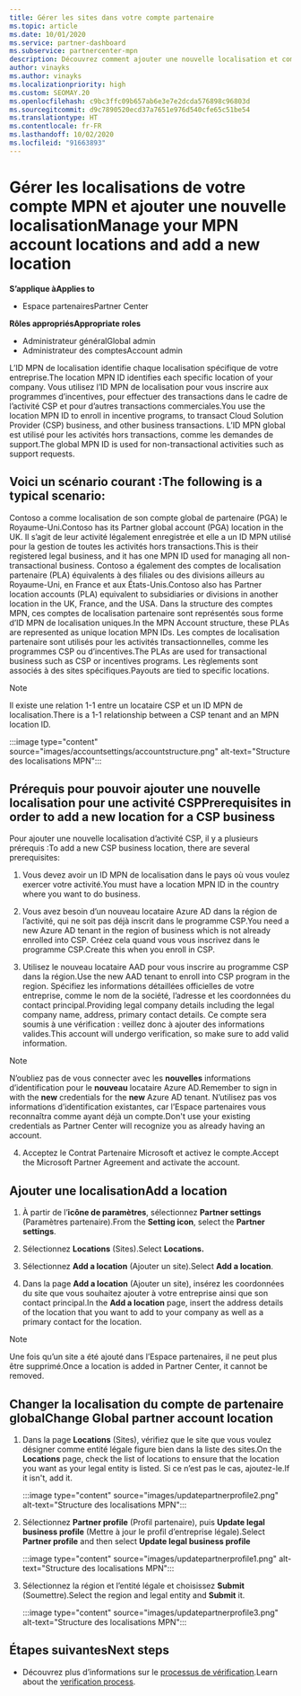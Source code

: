 ```yaml
---
title: Gérer les sites dans votre compte partenaire
ms.topic: article
ms.date: 10/01/2020
ms.service: partner-dashboard
ms.subservice: partnercenter-mpn
description: Découvrez comment ajouter une nouvelle localisation et comment l’ID MPN de localisation est utilisé dans les programmes d’incentives, l’activité CSP, les abonnements et autres transactions.
author: vinayks
ms.author: vinayks
ms.localizationpriority: high
ms.custom: SEOMAY.20
ms.openlocfilehash: c9bc3ffc09b657ab6e3e7e2dcda576898c96803d
ms.sourcegitcommit: d9c7890520ecd37a7651e976d540cfe65c51be54
ms.translationtype: HT
ms.contentlocale: fr-FR
ms.lasthandoff: 10/02/2020
ms.locfileid: "91663893"
---
```

# <a name="manage-your-mpn-account-locations-and-add-a-new-location"></a><span data-ttu-id="da14f-103">Gérer les localisations de votre compte MPN et ajouter une nouvelle localisation</span><span class="sxs-lookup"><span data-stu-id="da14f-103">Manage your MPN account locations and add a new location</span></span>

<span data-ttu-id="da14f-104">**S’applique à**</span><span class="sxs-lookup"><span data-stu-id="da14f-104">**Applies to**</span></span>

- <span data-ttu-id="da14f-105">Espace partenaires</span><span class="sxs-lookup"><span data-stu-id="da14f-105">Partner Center</span></span>

<span data-ttu-id="da14f-106">**Rôles appropriés**</span><span class="sxs-lookup"><span data-stu-id="da14f-106">**Appropriate roles**</span></span>

- <span data-ttu-id="da14f-107">Administrateur général</span><span class="sxs-lookup"><span data-stu-id="da14f-107">Global admin</span></span>
- <span data-ttu-id="da14f-108">Administrateur des comptes</span><span class="sxs-lookup"><span data-stu-id="da14f-108">Account admin</span></span>

<span data-ttu-id="da14f-109">L’ID MPN de localisation identifie chaque localisation spécifique de votre entreprise.</span><span class="sxs-lookup"><span data-stu-id="da14f-109">The location MPN ID identifies each specific location of your company.</span></span> <span data-ttu-id="da14f-110">Vous utilisez l’ID MPN de localisation pour vous inscrire aux programmes d’incentives, pour effectuer des transactions dans le cadre de l’activité CSP et pour d’autres transactions commerciales.</span><span class="sxs-lookup"><span data-stu-id="da14f-110">You use the location MPN ID to enroll in incentive programs, to transact Cloud Solution Provider (CSP) business, and other business transactions.</span></span> <span data-ttu-id="da14f-111">L’ID MPN global est utilisé pour les activités hors transactions, comme les demandes de support.</span><span class="sxs-lookup"><span data-stu-id="da14f-111">The global MPN ID is used for non-transactional activities such as support requests.</span></span>

## <a name="the-following-is-a-typical-scenario"></a><span data-ttu-id="da14f-112">Voici un scénario courant :</span><span class="sxs-lookup"><span data-stu-id="da14f-112">The following is a typical scenario:</span></span>

<span data-ttu-id="da14f-113">Contoso a comme localisation de son compte global de partenaire (PGA) le Royaume-Uni.</span><span class="sxs-lookup"><span data-stu-id="da14f-113">Contoso has its Partner global account (PGA) location in the UK.</span></span> <span data-ttu-id="da14f-114">Il s’agit de leur activité légalement enregistrée et elle a un ID MPN utilisé pour la gestion de toutes les activités hors transactions.</span><span class="sxs-lookup"><span data-stu-id="da14f-114">This is their registered legal business, and it has one MPN ID used for managing all non-transactional business.</span></span> <span data-ttu-id="da14f-115">Contoso a également des comptes de localisation partenaire (PLA) équivalents à des filiales ou des divisions ailleurs au Royaume-Uni, en France et aux États-Unis.</span><span class="sxs-lookup"><span data-stu-id="da14f-115">Contoso also has Partner location accounts (PLA) equivalent to subsidiaries or divisions in another location in the UK, France, and the USA.</span></span> <span data-ttu-id="da14f-116">Dans la structure des comptes MPN, ces comptes de localisation partenaire sont représentés sous forme d’ID MPN de localisation uniques.</span><span class="sxs-lookup"><span data-stu-id="da14f-116">In the MPN Account structure, these PLAs are represented as unique location MPN IDs.</span></span> <span data-ttu-id="da14f-117">Les comptes de localisation partenaire sont utilisés pour les activités transactionnelles, comme les programmes CSP ou d’incentives.</span><span class="sxs-lookup"><span data-stu-id="da14f-117">The PLAs are used for transactional business such as CSP or incentives programs.</span></span> <span data-ttu-id="da14f-118">Les règlements sont associés à des sites spécifiques.</span><span class="sxs-lookup"><span data-stu-id="da14f-118">Payouts are tied to specific locations.</span></span> 

>[!NOTE]
><span data-ttu-id="da14f-119">Il existe une relation 1-1 entre un locataire CSP et un ID MPN de localisation.</span><span class="sxs-lookup"><span data-stu-id="da14f-119">There is a 1-1 relationship between a CSP tenant and an MPN location ID.</span></span>

:::image type="content" source="images/accountsettings/accountstructure.png" alt-text="Structure des localisations MPN":::

## <a name="prerequisites-in-order-to-add-a-new-location-for-a-csp-business"></a><span data-ttu-id="da14f-121">Prérequis pour pouvoir ajouter une nouvelle localisation pour une activité CSP</span><span class="sxs-lookup"><span data-stu-id="da14f-121">Prerequisites in order to add a new location for a CSP business</span></span>

<span data-ttu-id="da14f-122">Pour ajouter une nouvelle localisation d’activité CSP, il y a plusieurs prérequis :</span><span class="sxs-lookup"><span data-stu-id="da14f-122">To add a new CSP business location, there are several prerequisites:</span></span>

1. <span data-ttu-id="da14f-123">Vous devez avoir un ID MPN de localisation dans le pays où vous voulez exercer votre activité.</span><span class="sxs-lookup"><span data-stu-id="da14f-123">You must have a location MPN ID in the country where you want to do business.</span></span>

1. <span data-ttu-id="da14f-124">Vous avez besoin d’un nouveau locataire Azure AD dans la région de l’activité, qui ne soit pas déjà inscrit dans le programme CSP.</span><span class="sxs-lookup"><span data-stu-id="da14f-124">You need a new Azure AD tenant in the region of business which is not already enrolled into CSP.</span></span> <span data-ttu-id="da14f-125">Créez cela quand vous vous inscrivez dans le programme CSP.</span><span class="sxs-lookup"><span data-stu-id="da14f-125">Create this when you enroll in CSP.</span></span>
 
3. <span data-ttu-id="da14f-126">Utilisez le nouveau locataire AAD pour vous inscrire au programme CSP dans la région.</span><span class="sxs-lookup"><span data-stu-id="da14f-126">Use the new AAD tenant to enroll into CSP program in the region.</span></span>
<span data-ttu-id="da14f-127">Spécifiez les informations détaillées officielles de votre entreprise, comme le nom de la société, l’adresse et les coordonnées du contact principal.</span><span class="sxs-lookup"><span data-stu-id="da14f-127">Providing legal company details including the legal company name, address, primary contact details.</span></span> <span data-ttu-id="da14f-128">Ce compte sera soumis à une vérification : veillez donc à ajouter des informations valides.</span><span class="sxs-lookup"><span data-stu-id="da14f-128">This account will undergo verification, so make sure to add valid information.</span></span>

>[!NOTE] 
 ><span data-ttu-id="da14f-129">N’oubliez pas de vous connecter avec les **nouvelles** informations d’identification pour le **nouveau** locataire Azure AD.</span><span class="sxs-lookup"><span data-stu-id="da14f-129">Remember to sign in with the **new** credentials for the **new** Azure AD tenant.</span></span> <span data-ttu-id="da14f-130">N’utilisez pas vos informations d’identification existantes, car l’Espace partenaires vous reconnaîtra comme ayant déjà un compte.</span><span class="sxs-lookup"><span data-stu-id="da14f-130">Don't use your existing credentials as Partner Center will recognize you as already having an account.</span></span>

4. <span data-ttu-id="da14f-131">Acceptez le Contrat Partenaire Microsoft et activez le compte.</span><span class="sxs-lookup"><span data-stu-id="da14f-131">Accept the Microsoft Partner Agreement and activate the account.</span></span>

## <a name="add-a-location"></a><span data-ttu-id="da14f-132">Ajouter une localisation</span><span class="sxs-lookup"><span data-stu-id="da14f-132">Add a location</span></span>

1. <span data-ttu-id="da14f-133">À partir de l’**icône de paramètres**, sélectionnez **Partner settings** (Paramètres partenaire).</span><span class="sxs-lookup"><span data-stu-id="da14f-133">From the **Setting icon**, select the **Partner settings**.</span></span>

2. <span data-ttu-id="da14f-134">Sélectionnez **Locations** (Sites).</span><span class="sxs-lookup"><span data-stu-id="da14f-134">Select **Locations.**</span></span>

3. <span data-ttu-id="da14f-135">Sélectionnez **Add a location** (Ajouter un site).</span><span class="sxs-lookup"><span data-stu-id="da14f-135">Select **Add a location**.</span></span>  

4. <span data-ttu-id="da14f-136">Dans la page **Add a location** (Ajouter un site), insérez les coordonnées du site que vous souhaitez ajouter à votre entreprise ainsi que son contact principal.</span><span class="sxs-lookup"><span data-stu-id="da14f-136">In the **Add a location** page, insert the address details of the location that you want to add to your company as well as a primary contact for the location.</span></span>

> [!NOTE]
> <span data-ttu-id="da14f-137">Une fois qu’un site a été ajouté dans l’Espace partenaires, il ne peut plus être supprimé.</span><span class="sxs-lookup"><span data-stu-id="da14f-137">Once a location is added in Partner Center, it cannot be removed.</span></span>

## <a name="change-global-partner-account-location"></a><span data-ttu-id="da14f-138">Changer la localisation du compte de partenaire global</span><span class="sxs-lookup"><span data-stu-id="da14f-138">Change Global partner account location</span></span>

1. <span data-ttu-id="da14f-139">Dans la page **Locations** (Sites), vérifiez que le site que vous voulez désigner comme entité légale figure bien dans la liste des sites.</span><span class="sxs-lookup"><span data-stu-id="da14f-139">On the **Locations** page, check the list of locations to ensure that the location you want as your legal entity is listed.</span></span> <span data-ttu-id="da14f-140">Si ce n’est pas le cas, ajoutez-le.</span><span class="sxs-lookup"><span data-stu-id="da14f-140">If it isn't, add it.</span></span>

   :::image type="content" source="images/updatepartnerprofile2.png" alt-text="Structure des localisations MPN":::

2. <span data-ttu-id="da14f-142">Sélectionnez **Partner profile** (Profil partenaire), puis **Update legal business profile** (Mettre à jour le profil d’entreprise légale).</span><span class="sxs-lookup"><span data-stu-id="da14f-142">Select **Partner profile** and then select **Update legal business profile**</span></span>

   :::image type="content" source="images/updatepartnerprofile1.png" alt-text="Structure des localisations MPN":::

3. <span data-ttu-id="da14f-144">Sélectionnez la région et l’entité légale et choisissez **Submit** (Soumettre).</span><span class="sxs-lookup"><span data-stu-id="da14f-144">Select the region and legal entity and **Submit** it.</span></span>

   :::image type="content" source="images/updatepartnerprofile3.png" alt-text="Structure des localisations MPN":::

## <a name="next-steps"></a><span data-ttu-id="da14f-146">Étapes suivantes</span><span class="sxs-lookup"><span data-stu-id="da14f-146">Next steps</span></span>

- <span data-ttu-id="da14f-147">Découvrez plus d’informations sur le [processus de vérification](verification-responses.md).</span><span class="sxs-lookup"><span data-stu-id="da14f-147">Learn about the [verification process](verification-responses.md).</span></span>

